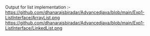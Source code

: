 Output for list implementation :-                                                                  
https://github.com/dhanarajsbiradar/Advancedjava/blob/main/Exp1-ListInterface/ArrayList.png
https://github.com/dhanarajsbiradar/Advancedjava/blob/main/Exp1-ListInterface/LinkedList.png
